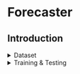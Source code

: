 # Forecaster
## Introduction


<details>
  <summary>Dataset</summary>


  ##### Folder structure

```
F2F
├── configs
├── data
├── dataset
├── inference
├── model
├── PS
├── runs
└── tools
```

  
  ##### Download Raw Kitti
    
    In order to download the entire RAW DATA of KITTI is possible use a script download the zip and create a predefined data structure from each video-clip.

```bash
python tools/download_kitti.py path-to-kitti.text download-folder
```

```
F2F
├── configs
├── data
|   ├── KITTI   
|   └── RAW
|        └── processed
├── dataset
├── inference
├── model
├── PS
├── runs
└── tools
```


  ##### Extract images
  

```bash
python tools/convert_kitti_raw.py download-folder dataset-folder --resize False --percentage 0.7 0.2 0.1
```

```
F2F
├── configs
├── data
|   ├── KITTI 
|   |   ├── output
|   |   ├── test
|   |   ├── training
|   |   ├── validation
|   |   ├── test.json
|   |   ├── train.json
|   |   └── validation.json
|   | 
|   └── RAW
|        └── processed
├── dataset
├── inference
├── model
├── PS
├── runs
└── tools
```



</details>

<details>
<summary>Training & Testing</summary>
##### Folder structure

```bash
python train.py /home/fperacch/Forecaster/configs/3DConv_00_20.py /home/fperacch/Forecaster/saved 
```

</details>

